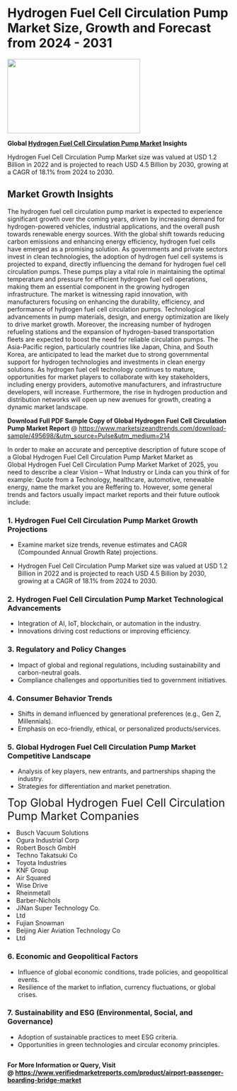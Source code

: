 <H1>Hydrogen Fuel Cell Circulation Pump Market Size, Growth and Forecast from 2024 - 2031</H1><img class="aligncenter size-medium wp-image-584254" src="https://thirdeyenews.in/wp-content/uploads/2024/09/Global-Market-Research-300x168.jpeg" alt="" width="300" height="168" /><p><strong>Global&nbsp;<a href="https://www.marketsizeandtrends.com/download-sample/495698/&amp;utm_source=Pulse&amp;utm_medium=214">Hydrogen Fuel Cell Circulation Pump Market</a> Insights</strong></p><p>Hydrogen Fuel Cell Circulation Pump Market size was valued at USD 1.2 Billion in 2022 and is projected to reach USD 4.5 Billion by 2030, growing at a CAGR of 18.1% from 2024 to 2030.</p><p><h2>Market Growth Insights</h2> The hydrogen fuel cell circulation pump market is expected to experience significant growth over the coming years, driven by increasing demand for hydrogen-powered vehicles, industrial applications, and the overall push towards renewable energy sources. With the global shift towards reducing carbon emissions and enhancing energy efficiency, hydrogen fuel cells have emerged as a promising solution. As governments and private sectors invest in clean technologies, the adoption of hydrogen fuel cell systems is projected to expand, directly influencing the demand for hydrogen fuel cell circulation pumps. These pumps play a vital role in maintaining the optimal temperature and pressure for efficient hydrogen fuel cell operations, making them an essential component in the growing hydrogen infrastructure. The market is witnessing rapid innovation, with manufacturers focusing on enhancing the durability, efficiency, and performance of hydrogen fuel cell circulation pumps. Technological advancements in pump materials, design, and energy optimization are likely to drive market growth. Moreover, the increasing number of hydrogen refueling stations and the expansion of hydrogen-based transportation fleets are expected to boost the need for reliable circulation pumps. The Asia-Pacific region, particularly countries like Japan, China, and South Korea, are anticipated to lead the market due to strong governmental support for hydrogen technologies and investments in clean energy solutions. As hydrogen fuel cell technology continues to mature, opportunities for market players to collaborate with key stakeholders, including energy providers, automotive manufacturers, and infrastructure developers, will increase. Furthermore, the rise in hydrogen production and distribution networks will open up new avenues for growth, creating a dynamic market landscape. </p><p><span class=""><strong>Download Full PDF Sample Copy of Global Hydrogen Fuel Cell Circulation Pump Market Report</strong> @ <a href="https://www.marketsizeandtrends.com/download-sample/495698/&amp;utm_source=Pulse&amp;utm_medium=214" target="_blank">https://www.marketsizeandtrends.com/download-sample/495698/&amp;utm_source=Pulse&amp;utm_medium=214</a></span></p><p>In order to make an accurate and perceptive description of future scope of a Global&nbsp;Hydrogen Fuel Cell Circulation Pump Market Market as Global&nbsp;Hydrogen Fuel Cell Circulation Pump Market Market of 2025, you need to describe a clear Vision &ndash; What Industry or Linda can you think of for example: Quote from a Technology, healthcare, automotive, renewable energy, name the market you are Reffering to. However, some general trends and factors usually impact market reports and their future outlook include:</p><h3>1.&nbsp;<strong>Hydrogen Fuel Cell Circulation Pump Market Growth Projections</strong></h3><ul><li>Examine market size trends, revenue estimates and CAGR (Compounded Annual Growth Rate) projections.</li><li><p>Hydrogen Fuel Cell Circulation Pump Market size was valued at USD 1.2 Billion in 2022 and is projected to reach USD 4.5 Billion by 2030, growing at a CAGR of 18.1% from 2024 to 2030.</p></li></ul><h3>2.&nbsp;<strong>Hydrogen Fuel Cell Circulation Pump Market Technological Advancements</strong></h3><ul><li>Integration of AI, IoT, blockchain, or automation in the industry.</li><li>Innovations driving cost reductions or improving efficiency.</li></ul><h3>3.&nbsp;<strong>Regulatory and Policy Changes</strong></h3><ul><li>Impact of global and regional regulations, including sustainability and carbon-neutral goals.</li><li>Compliance challenges and opportunities tied to government initiatives.</li></ul><h3>4.&nbsp;<strong>Consumer Behavior Trends</strong></h3><ul><li>Shifts in demand influenced by generational preferences (e.g., Gen Z, Millennials).</li><li>Emphasis on eco-friendly, ethical, or personalized products/services.</li></ul><h3>5.&nbsp;<strong>Global Hydrogen Fuel Cell Circulation Pump Market Competitive Landscape</strong></h3><ul><li>Analysis of key players, new entrants, and partnerships shaping the industry.</li><li>Strategies for differentiation and market penetration.</li></ul><p data-pm-slice="1 1 []"><span style="color: inherit; font-family: inherit; font-size: 25px;">Top Global Hydrogen Fuel Cell Circulation Pump Market Companies</span></p><div class="" data-test-id=""><p><li>Busch Vacuum Solutions</li><li> Ogura Industrial Corp</li><li> Robert Bosch GmbH</li><li> Techno Takatsuki Co</li><li> Toyota Industries</li><li> KNF Group</li><li> Air Squared</li><li> Wise Drive</li><li> Rheinmetall</li><li> Barber-Nichols</li><li> JiNan Super Technology Co.</li><li>Ltd</li><li> Fujian Snowman</li><li> Beijing Aier Aviation Technology Co </li><li> Ltd</li></p></div><h3>6.&nbsp;<strong>Economic and Geopolitical Factors</strong></h3><ul><li>Influence of global economic conditions, trade policies, and geopolitical events.</li><li>Resilience of the market to inflation, currency fluctuations, or global crises.</li></ul><h3>7.&nbsp;<strong>Sustainability and ESG (Environmental, Social, and Governance)</strong></h3><ul><li>Adoption of sustainable practices to meet ESG criteria.</li><li>Opportunities in green technologies and circular economy principles.</li></ul><h2><strong style="font-size: 14px;">For More Information or Query, Visit @&nbsp;</strong><a style="background-color: #ffffff; font-size: 14px;" href="https://www.marketsizeandtrends.com/report/hydrogen-fuel-cell-circulation-pump-market/" target="_blank">https://www.verifiedmarketreports.com/product/airport-passenger-boarding-bridge-market</a></h2>
